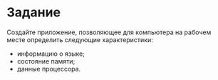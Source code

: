 # Задание
Создайте приложение, позволяющее для компьютера на рабочем месте определить следующие характеристики:
+	информацию о языке;
+	состояние памяти;
+	данные процессора.
